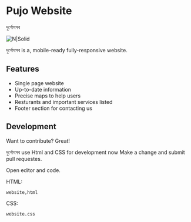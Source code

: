 # Pujo Website 
দুর্গোৎসব

![N|Solid](https://images.pexels.com/photos/5965280/pexels-photo-5965280.jpeg?cs=srgb&dl=pexels-subhrarup-banerjee-5965280.jpg&fm=jpg)

 দুর্গোৎসব is a, mobile-ready fully-responsive website.



## Features

- Single page website
- Up-to-date information
- Precise maps to help users
- Resturants and important services listed 
- Footer section for contacting us






## Development

Want to contribute? Great!

দুর্গোৎসব use Html and CSS for development now
Make a change and submit pull requestes.

Open editor and code.

HTML:

```sh
website,html
```

CSS:

```sh
website.css
```









